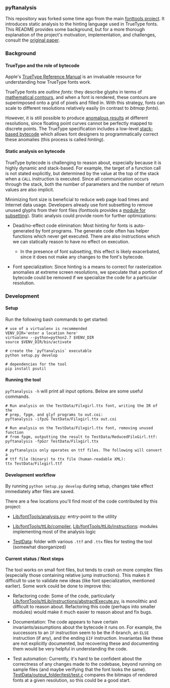 ### pyftanalysis

This repository was forked some time ago from the main [fonttools project](https://github.com/fonttools/fonttools/). It introduces static analysis to the hinting language used in TrueType fonts. This README provides some background, but for a more thorough explanation of the project's motivation, implementation, and challenges, consult the [original paper](https://uwspace.uwaterloo.ca/handle/10012/9116).

### Background

#### TrueType and the role of bytecode

Apple's [TrueType Reference Manual](https://developer.apple.com/fonts/TrueType-Reference-Manual/) is an invaluable resource for understanding how TrueType fonts work.

TrueType fonts are *outline fonts*: they describe glyphs in terms of [mathematical contours](https://developer.apple.com/fonts/TrueType-Reference-Manual/RM01/Chap1.html#contours), and when a font is rendered, these contours are superimposed onto a grid of pixels and filled in. With this strategy, fonts can scale to different resolutions relatively easily (in contrast to *bitmap fonts*).

However, it is still possible to produce [anomalous results](https://developer.apple.com/fonts/TrueType-Reference-Manual/RM03/Chap3.html#rasterization) at different resolutions, since floating point curves cannot be perfectly mapped to discrete points. The TrueType specification includes a low-level [stack-based bytecode](https://developer.apple.com/fonts/TrueType-Reference-Manual/RM05/Chap5.html) which allows font designers to programmatically correct these anomalies (this process is called *hinting*).

#### Static analysis on bytecode

TrueType bytecode is challenging to reason about, especially because it is highly dynamic and stack-based. For example, the target of a function call is not stated explicitly, but determined by the value at the top of the stack when a `CALL` instruction is executed. Since all communication occurs through the stack, both the number of parameters and the number of return values are also implicit.

Minimizing font size is beneficial to reduce web page load times and Internet data usage. Developers already use font subsetting to remove unused glyphs from their font files (fonttools provides a [module for subsetting](https://github.com/fonttools/fonttools/tree/master/Lib/fontTools/subset)). Static analysis could provide room for further optimizations:

- Dead/no-effect code elimination: Most hinting for fonts is auto-generated by font programs. The generate code often has helper functions which never get executed. There are also instructions which we can statically reason to have no effect on execution.

  - In the presence of font subsetting, this effect is likely exacerbated, since it does not make any changes to the font's bytecode.

- Font specialization: Since hinting is a means to correct for rasterization anomalies at extreme screen resolutions, we speculate that a portion of bytecode could be removed if we specialize the code for a particular resolution.

### Development

#### Setup

Run the following bash commands to get started:
```
# use of a virtualenv is recommended
VENV_DIR='enter a location here'
virtualenv --python=python2.7 $VENV_DIR
source $VENV_DIR/bin/activate

# create the `pyftanalysis` executable
python setup.py develop

# dependencies for the tool
pip install psutil
```

#### Running the tool

`pyftanalysis -h` will print all input options. Below are some useful commands.

```
# Run analysis on the TestData/Filxgirl.ttx font, writing the IR of the
# prep, fpgm, and glyf programs to out.coi:
pyftanalysis -ifpzG TestData/Filxgirl.ttx out.coi

# Run analysis on the TestData/Filxgirl.ttx font, removing unused function
# from fpgm, outputting the result to TestData/ReducedFilxGirl.ttf:
pyftanalysis -fpGzr TestData/Filxgirl.ttx

# pyftanalysis only operates on ttf files. The following will convert a
# ttf file (binary) to ttx file (human-readable XML):
ttx TestData/Filxgirl.ttf
```

#### Development workflow

By running `python setup.py develop` during setup, changes take effect immediately after files are saved.

There are a few locations you'll find most of the code contributed by this project:

- [Lib/fontTools/analysis.py](../Lib/fontTools/analysis.py): entry-point to the utility

- [Lib/fontTools/ttLib/compiler](../Lib/fontTools/ttLib/compiler), [Lib/fontTools/ttLib/instructions](../Lib/fontTools/ttLib/instructions): modules implementing most of the analysis logic

- [TestData](../TestData): folder with various `.ttf` and `.ttx` files for testing the tool (somewhat disorganized)

#### Current status / Next steps

The tool works on small font files, but tends to crash on more complex files (especially those containing relative jump instructions). This makes it difficult to use to validate new ideas (like font specialization, mentioned earlier). Some work could be done to improve this:

- Refactoring code: Some of the code, particularly [Lib/fontTools/ttLib/instructions/abstractExecute.py](../Lib/fontTools/ttLib/instructions/abstractExecute.py), is monolithic and difficult to reason about. Refactoring this code (perhaps into smaller modules) would make it much easier to reason about and fix bugs.

- Documentation: The code appears to have certain invariants/assumptions about the bytecode it runs on. For example, the successors to an `IF` instruction seem to be the if-branch, an `ELSE` instruction (if any), and the ending `EIF` instruction. Invariantas like these are not explicitly documented, but recovering these and documenting them would be very helpful in understanding the code.

- Test automation: Currently, it's hard to be confident about the correctness of any changes made to the codebase, beyond running on sample files (and maybe verifying that the font looks the same). [TestData/output_folder/test/test.c](../TestData/output_folder/test/test.c) compares the bitmaps of rendered fonts at a given resolution, so this could be a good start.
